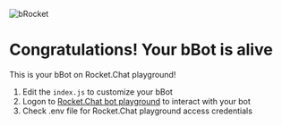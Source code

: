 [create-user]: https://rocket.chat/docs/bots/creating-bot-users/
[configure-bot]: https://rocket.chat/docs/bots/configure-bot-environment/

![bRocket](https://cdn.glitch.com/f4b1ba17-30d5-4534-a30e-e61bb60f9d59%2FbRocket.png?1534485925380)

# Congratulations!  Your bBot is alive

This is your bBot on Rocket.Chat playground!

1. Edit the `index.js` to customize your bBot
1. Logon to [Rocket.Chat bot playground](https://bots.rocket.chat) to interact with your bot
1. Check .env file for Rocket.Chat playground access credentials 



